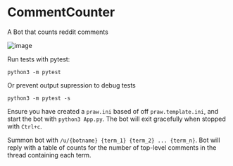 # CommentCounter
A Bot that counts reddit comments

![image](https://user-images.githubusercontent.com/19233365/160250795-88ce6609-f888-4599-8658-a343e0b74e47.png)

Run tests with pytest:
```
python3 -m pytest
```
Or prevent output supression to debug tests
```
python3 -m pytest -s
```

Ensure you have created a `praw.ini` based of off `praw.template.ini`, and start the bot with `python3 App.py`.
The bot will exit gracefully when stopped with `Ctrl+c`. 

Summon bot with `/u/{botname} {term_1} {term_2} ... {term_n}`.
Bot will reply with a table of counts for the number of top-level comments in the thread containing each term.



